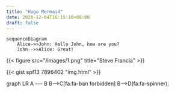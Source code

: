 ```yaml
---
title: "Hugo Mermaid"
date: 2020-12-04T16:15:10+08:00
draft: false
---
```


```mermaid
sequenceDiagram
    Alice->>John: Hello John, how are you?
    John-->>Alice: Great!
```

{{< figure src="/images/1.png" title="Steve Francia" >}}

{{< gist spf13 7896402 "img.html" >}}


<div class="mermaid">
     graph LR
      A --- B
      B-->C[fa:fa-ban forbidden]
      B-->D(fa:fa-spinner);
</div>


